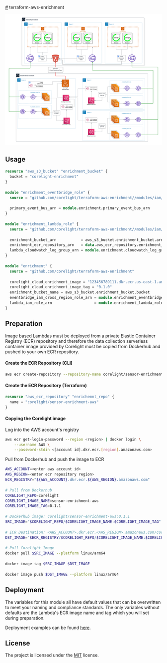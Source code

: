 [#](#) terraform-aws-enrichment

<img src="docs/overview.svg" alt="overview">

## Usage

```terraform
resource "aws_s3_bucket" "enrichment_bucket" {
  bucket = "corelight-enrichment"
}

module "enrichment_eventbridge_role" {
  source = "github.com/corelight/terraform-aws-enrichment//modules/iam/eventbridge"

  primary_event_bus_arn = module.enrichment.primary_event_bus_arn
}

module "enrichment_lambda_role" {
  source = "github.com/corelight/terraform-aws-enrichment//modules/iam/lambda"

  enrichment_bucket_arn           = aws_s3_bucket.enrichment_bucket.arn
  enrichment_ecr_repository_arn   = data.aws_ecr_repository.enrichment_repo.arn
  lambda_cloudwatch_log_group_arn = module.enrichment.cloudwatch_log_group_arn
}

module "enrichment" {
  source = "github.com/corelight/terraform-aws-enrichment"

  corelight_cloud_enrichment_image = "123456789111.dkr.ecr.us-east-1.amazonaws.com/corelight-sensor-enrichment-aws"
  corelight_cloud_enrichment_image_tag = "0.1.0"
  enrichment_bucket_name = aws_s3_bucket.enrichment_bucket.bucket
  eventbridge_iam_cross_region_role_arn = module.enrichment_eventbridge_role.cross_region_role_arn
  lambda_iam_role_arn                   = module.enrichment_lambda_role.lambda_iam_role_arn
}
```

## Preparation

Image based Lambdas must be deployed from a private Elastic Container Registry (ECR)
repository and therefore the data collection serverless container image provided by
Corelight must be copied from Dockerhub and pushed to your own ECR repository.

#### Create the ECR Repository (CLI)
```bash
aws ecr create-repository --repository-name corelight/sensor-enrichment-aws
```

#### Create the ECR Repository (Terraform)
```terraform
resource "aws_ecr_repository" "enrichemnt_repo" {
  name = "corelight/sensor-enrichment-aws"
}
```

#### Copying the Corelight image
Log into the AWS account's registry

```bash
aws ecr get-login-password --region <region> | docker login \
    --username AWS \
    --password-stdin <[account id].dkr.ecr.[region].amazonaws.com>
```

Pull from Dockerhub and push the image to ECR
```bash
AWS_ACCOUNT=<enter aws account id>
AWS_REGION=<enter ecr repository region>
ECR_REGISTRY="${AWS_ACCOUNT}.dkr.ecr.${AWS_REGION}.amazonaws.com"

# Pull from Dockerhub
CORELIGHT_REPO=corelight
CORELIGHT_IMAGE_NAME=sensor-enrichment-aws
CORELIGHT_IMAGE_TAG=0.1.1

# Dockerhub image: corelight/sensor-enrichment-aws:0.1.1
SRC_IMAGE="$CORELIGHT_REPO/$CORELIGHT_IMAGE_NAME:$CORELIGHT_IMAGE_TAG"

# ECR Destination: <AWS_ACCOUNT>.dkr.ecr.<AWS_REGION>.amazonaws.com/corelight/sensor-enrichment-aws:0.1.1
DST_IMAGE="$ECR_REGISTRY/$CORELIGHT_REPO/$CORELIGHT_IMAGE_NAME:$CORELIGHT_IMAGE_TAG"

# Pull Corelight Image
docker pull $SRC_IMAGE --platform linux/arm64

docker image tag $SRC_IMAGE $DST_IMAGE

docker image push $DST_IMAGE --platform linux/arm64
```

## Deployment

The variables for this module all have default values that can be overwritten
to meet your naming and compliance standards. The only variables without defaults are
the Lambda's ECR image name and tag which you will set during preparation.

Deployment examples can be found [here][].

[here]: https://github.com/corelight/corelight-cloud/tree/main/terraform/aws-cloud-enrichment

## License

The project is licensed under the [MIT][] license.

[MIT]: LICENSE
